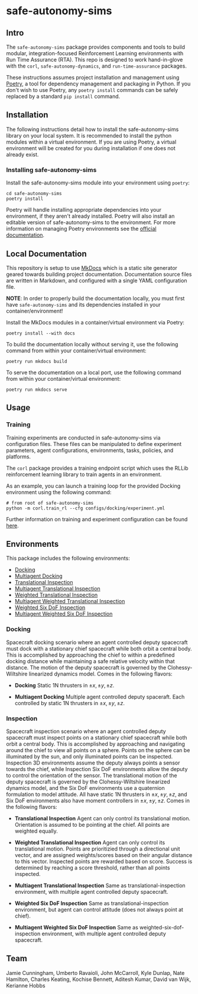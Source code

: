 # safe-autonomy-sims

## Intro

The `safe-autonomy-sims` package provides components and tools to build modular, integration-focused Reinforcement Learning environments with Run Time Assurance (RTA). This repo is designed to work hand-in-glove with the `corl`, `safe-autonomy-dynamics`, and `run-time-assurance` packages.

These instructions assumes project installation and management using [Poetry](https://python-poetry.org/docs/), a tool for dependency management and packaging in Python. If you don't wish to use Poetry, any `poetry install` commands can be safely replaced by a standard `pip install` command.

## Installation

The following instructions detail how to install
the safe-autonomy-sims library on your local system. It is recommended to install the python modules within a virtual environment. If you are using Poetry, a virtual environment will be created for you during installation if one does not already exist.

### Installing safe-autonomy-sims

Install the safe-autonomy-sims module into your
environment using `poetry`:

```shell
cd safe-autonomy-sims
poetry install
```

Poetry will handle installing appropriate dependencies into your environment, if they aren't already installed.  Poetry will also install an editable version of safe-autonomy-sims to the environment. For more information on managing Poetry environments see the [official documentation](https://python-poetry.org/docs/managing-environments/).

## Local Documentation

This repository is setup to use [MkDocs](https://www.mkdocs.org/) which is a static site generator geared towards building project documentation. Documentation source files are written in Markdown, and configured with a single YAML configuration file.

**NOTE**: In order to properly build the documentation locally, you must first have `safe-autonomy-sims` and its dependencies installed in your container/environment!

Install the MkDocs modules in a container/virtual environment via Poetry:

```shell
poetry install --with docs
```

To build the documentation locally without serving it, use
the following command from within your container/virtual environment:

```shell
poetry run mkdocs build
```

To serve the documentation on a local port, use the following
command from within your container/virtual environment:

```shell
poetry run mkdocs serve 
```

## Usage

### Training

Training experiments are conducted in safe-autonomy-sims via configuration files. These files can be manipulated to define experiment parameters, agent configurations, environments, tasks, policies, and platforms.

The `corl` package provides a training endpoint script which uses the RLLib reinforcement learning library to train agents in an environment.

As an example, you can launch a training loop for the provided Docking  environment using the following command:

```shell
# from root of safe-autonomy-sims
python -m corl.train_rl --cfg configs/docking/experiment.yml
```

Further information on training and experiment configuration can be found [here](configuration.md).

## Environments

This package includes the following environments:

- [Docking](tasks/CWH/docking.md)
- [Multiagent Docking](tasks/CWH/multiagent_docking.md)
- [Translational Inspection](tasks/CWH/translational_inspection.md)
- [Multiagent Translational Inspection](tasks/CWH/multiagent_translational_inspection.md)
- [Weighted Translational Inspection](tasks/CWH/weighted_translational_inspection.md)
- [Multiagent Weighted Translational Inspection](tasks/CWH/multiagent_weighted_translational_inspection.md)
- [Weighted Six DoF Inspection](tasks/CWH/weighted_six_dof_inspection.md)
- [Multiagent Weighted Six DoF Inspection](tasks/CWH/multiagent_weighted_six_dof_inspection.md)

### Docking

Spacecraft docking scenario where an agent controlled deputy spacecraft must dock with a stationary chief spacecraft while both orbit a central body. This is accomplished by approaching the chief to within a predefined docking distance while maintaining a safe relative velocity within that distance. The motion of the deputy spacecraft is governed by the Clohessy-Wiltshire linearized dynamics model. Comes in the following flavors:

- **Docking**
Static 1N thrusters in $\pm x, \pm y, \pm z$.

- **Multiagent Docking**
Multiple agent controlled deputy spaceraft. Each controlled by static 1N thrusters in $\pm x, \pm y, \pm z$.

### Inspection

Spacecraft inspection scenario where an agent controlled deputy spacecraft must inspect points on a stationary chief spacecraft while both orbit a central body. This is accomplished by approaching and navigating around the chief to view all points on a sphere. Points on the sphere can be illuminated by the sun, and only illuminated points can be inspected. Inspection 3D environments assume the deputy always points a sensor towards the chief, while Inspection Six DoF environments allow the deputy to control the orientation of the sensor. The translational motion of the deputy spacecraft is governed by the Clohessy-Wiltshire linearized dynamics model, and the Six DoF environments use a quaternion formulation to model attitude. All have static 1N thrusters in $\pm x, \pm y, \pm z$, and Six DoF environments also have moment controllers in $\pm x, \pm y, \pm z$. Comes in the following flavors:

- **Translational Inspection**
Agent can only control its translational motion. Orientation is assumed to be pointing at the chief. All points are weighted equally.

- **Weighted Translational Inspection**
Agent can only control its translational motion. Points are prioritizied through a directional unit vector, and are assigned weights/scores based on their angular distance to this vector. Inspected points are rewarded based on score. Success is determined by reaching a score threshold, rather than all points inspected.

- **Multiagent Translational Inspection**
Same as translational-inspection environment, with multiple agent controlled deputy spacecraft.

- **Weighted Six DoF Inspection**
Same as translational-inspection environment, but agent can control attitude (does not always point at chief).

- **Multiagent Weighted Six DoF Inspection**
Same as weighted-six-dof-inspection environment, with multiple agent controlled deputy spacecraft.

## Team

Jamie Cunningham,
Umberto Ravaioli,
John McCarroll,
Kyle Dunlap,
Nate Hamilton,
Charles Keating,
Kochise Bennett,
Aditesh Kumar,
David van Wijk,
Kerianne Hobbs
